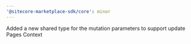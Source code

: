 ```yaml
---
'@sitecore-marketplace-sdk/core': minor
---
```


Added a new shared type for the mutation parameters to support update Pages Context
